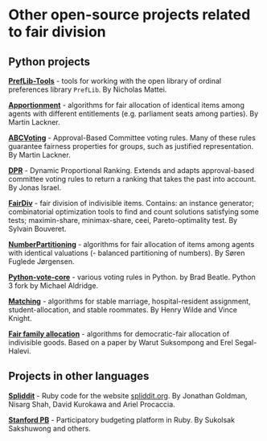 # Other open-source projects related to fair division

## Python projects

**[PrefLib-Tools](https://github.com/PrefLib/PrefLib-Tools)** - tools for working with the open library of ordinal preferences library `PrefLib`. By Nicholas Mattei.

**[Apportionment](https://github.com/martinlackner/apportionment)** - algorithms for fair allocation of identical items among agents with different entitlements (e.g. parliament seats among parties). By Martin Lackner.

**[ABCVoting](https://github.com/martinlackner/abcvoting)** - Approval-Based Committee voting rules. Many of these rules guarantee fairness properties for groups, such as justified representation. By Martin Lackner.

**[DPR](https://git.tu-berlin.de/jonas.israel/dpr/)** - Dynamic Proportional Ranking. Extends and adapts approval-based committee voting rules to return a ranking that takes the past into account. By Jonas Israel.

**[FairDiv](https://gricad-gitlab.univ-grenoble-alpes.fr/bouveres/fairdiv/)** - fair division of indivisible items. Contains: an instance generator; combinatorial optimization tools to find and count solutions satisfying some tests; maximin-share, minimax-share, ceei, Pareto-optimality test. By Sylvain Bouveret.

**[NumberPartitioning](https://github.com/fuglede/numberpartitioning)** - algorithms for fair allocation of items among agents with identical valuations (- balanced partitioning of numbers). By Søren Fuglede Jørgensen.

**[Python-vote-core](https://github.com/the-maldridge/python-vote-core)** - various voting rules in Python. by Brad Beatle. Python 3 fork by Michael Aldridge.

**[Matching](https://github.com/daffidwilde/matching)** - algorithms for stable marriage, hospital-resident assignment, student-allocation, and stable roommates. By Henry Wilde and Vince Knight.

**[Fair family allocation](https://github.com/erelsgl/fair-family-allocation)** - algorithms for democratic-fair allocation of indivisible goods. Based on a paper by Warut Suksompong and Erel Segal-Halevi.

## Projects in other languages

**[Spliddit](https://github.com/jogo279/spliddit)** - Ruby code for the website [spliddit.org](http://spliddit.org). By Jonathan Goldman, Nisarg Shah, David Kurokawa and Ariel Procaccia.
 
**[Stanford PB](https://github.com/StanfordCDT/pb)** - Participatory budgeting platform in Ruby. By Sukolsak Sakshuwong and others.

